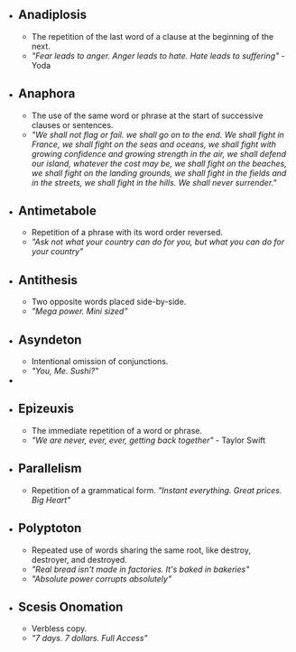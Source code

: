 - ## Anadiplosis
	- The repetition of the last word of a clause at the beginning of the next.
	- *"Fear leads to anger. Anger leads to hate. Hate leads to suffering"* - Yoda
- ## Anaphora
	- The use of the same word or phrase at the start of successive clauses or sentences.
	- *"We shall not flag or fail. we shall go on to the end. We shall fight in France, we shall fight on the seas and oceans, we shall fight with growing confidence and growing strength in the air, we shall defend our island, whatever the cost may be, we shall fight on the beaches, we shall fight on the landing grounds, we shall fight in the fields and in the streets, we shall fight in the hills. We shall never surrender."*
- ## Antimetabole
	- Repetition of a phrase with its word order reversed.
	- *"Ask not what your country can do for you, but what you can do for your country"*
- ## Antithesis
	- Two opposite words placed side-by-side.
	- *"Mega power. Mini sized"*
- ## Asyndeton
	- Intentional omission of conjunctions.
	- *"You, Me. Sushi?"*
-
- ## Epizeuxis
	- The immediate repetition of a word or phrase.
	- *"We are never, ever, ever, getting back together"* - Taylor Swift
- ## Parallelism
	- Repetition of a grammatical form. *"Instant everything. Great prices. Big Heart"*
- ## Polyptoton
	- Repeated use of words sharing the same root, like destroy, destroyer, and destroyed.
	- *"Real bread isn't made in factories. It's baked in bakeries"*
	- *"Absolute power corrupts absolutely"*
- ## Scesis Onomation
	- Verbless copy.
	- *"7 days. 7 dollars. Full Access"*